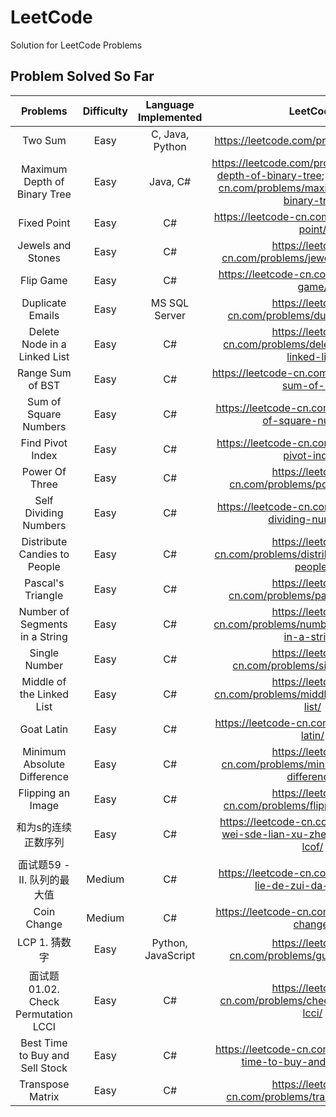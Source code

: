 # LeetCode
Solution for LeetCode Problems

## Problem Solved So Far
| Problems | Difficulty | Language Implemented | LeetCode |
| :-----:  | :--------: | :------------------: | :------: |
| Two Sum  | Easy | C, Java, Python | https://leetcode.com/problems/two-sum/ |
| Maximum Depth of Binary Tree | Easy | Java, C# | https://leetcode.com/problems/maximum-depth-of-binary-tree; https://leetcode-cn.com/problems/maximum-depth-of-binary-tree/ |
| Fixed Point  | Easy | C# | https://leetcode-cn.com/problems/fixed-point/ |
| Jewels and Stones | Easy | C# | https://leetcode-cn.com/problems/jewels-and-stones/ |
| Flip Game | Easy | C# | https://leetcode-cn.com/problems/flip-game/ |
| Duplicate Emails | Easy | MS SQL Server | https://leetcode-cn.com/problems/duplicate-emails/ |
| Delete Node in a Linked List | Easy | C# | https://leetcode-cn.com/problems/delete-node-in-a-linked-list/ |
| Range Sum of BST | Easy | C# | https://leetcode-cn.com/problems/range-sum-of-bst/ |
| Sum of Square Numbers | Easy | C# | https://leetcode-cn.com/problems/sum-of-square-numbers/ |
| Find Pivot Index | Easy | C# | https://leetcode-cn.com/problems/find-pivot-index/ |
| Power Of Three | Easy | C# | https://leetcode-cn.com/problems/power-of-three/ |
| Self Dividing Numbers | Easy | C# | https://leetcode-cn.com/problems/self-dividing-numbers/ |
| Distribute Candies to People | Easy | C# | https://leetcode-cn.com/problems/distribute-candies-to-people/ |
| Pascal's Triangle | Easy | C# | https://leetcode-cn.com/problems/pascals-triangle/ |
| Number of Segments in a String | Easy | C# | https://leetcode-cn.com/problems/number-of-segments-in-a-string/ |
| Single Number | Easy | C# | https://leetcode-cn.com/problems/single-number/ |
| Middle of the Linked List | Easy | C# | https://leetcode-cn.com/problems/middle-of-the-linked-list/ |
| Goat Latin | Easy | C# | https://leetcode-cn.com/problems/goat-latin/ |
| Minimum Absolute Difference | Easy | C# | https://leetcode-cn.com/problems/minimum-absolute-difference/ |
| Flipping an Image | Easy | C# | https://leetcode-cn.com/problems/flipping-an-image/ |
| 和为s的连续正数序列 | Easy | C# | https://leetcode-cn.com/problems/he-wei-sde-lian-xu-zheng-shu-xu-lie-lcof/ |
| 面试题59 - II. 队列的最大值 | Medium | C# | https://leetcode-cn.com/problems/dui-lie-de-zui-da-zhi-lcof/ |
| Coin Change | Medium | C# | https://leetcode-cn.com/problems/coin-change/ |
| LCP 1. 猜数字 | Easy | Python, JavaScript | https://leetcode-cn.com/problems/guess-numbers/ |
| 面试题 01.02. Check Permutation LCCI | Easy | C# | https://leetcode-cn.com/problems/check-permutation-lcci/ |
| Best Time to Buy and Sell Stock | Easy | C# | https://leetcode-cn.com/problems/best-time-to-buy-and-sell-stock/ |
| Transpose Matrix | Easy | C# | https://leetcode-cn.com/problems/transpose-matrix/ |

